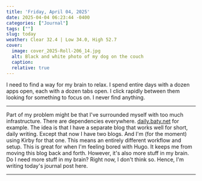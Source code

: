 ```yaml
---
title: 'Friday, April 04, 2025'
date: 2025-04-04 06:23:44 -0400
categories: ["Journal"]
tags: [""]
slug: today
weather: Clear 32.4 | Low 34.0, High 52.7
cover: 
  image: cover_2025-Roll-206_14.jpg
  alt: Black and white photo of my dog on the couch
  caption: 
  relative: true
---
```


I need to find a way for my brain to relax. I spend entire days with a dozen apps open, each with a dozen tabs open. I click rapidly between them looking for something to focus on. I never find anything.

----

Part of my problem might be that I've surrounded myself with too much infrastructure. There are dependencies everywhere. [daily.baty.net](https://daily.baty.net/) for example. The idea is that I have a separate blog that works well for short, daily writing. Except that now I have two blogs. And I'm (for the moment) using Kirby for that one. This means an entirely different workflow and setup. This is great for when I'm feeling bored with Hugo. It keeps me from moving this blog back and forth. However, it's also more stuff in my brain. Do I need more stuff in my brain? Right now, I don't think so. Hence, I'm writing today's journal post here.

----


